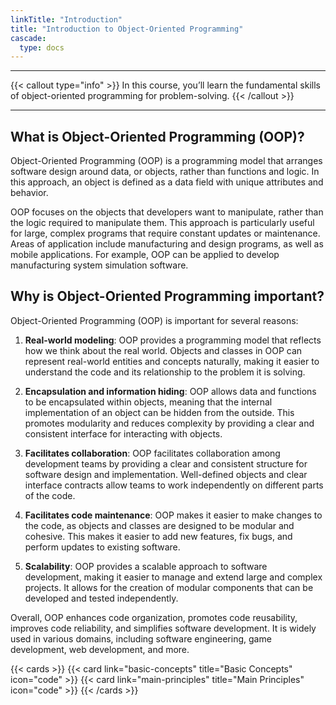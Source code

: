 ```yaml
---
linkTitle: "Introduction"
title: "Introduction to Object-Oriented Programming"
cascade:
  type: docs
---
```

___

{{< callout type="info" >}}
  In this course, you’ll learn the fundamental skills of object-oriented programming for problem-solving.
{{< /callout >}}

___

## What is Object-Oriented Programming (OOP)?

Object-Oriented Programming (OOP) is a programming model that arranges software design around data, or objects, rather than functions and logic. In this approach, an object is defined as a data field with unique attributes and behavior.

OOP focuses on the objects that developers want to manipulate, rather than the logic required to manipulate them. This approach is particularly useful for large, complex programs that require constant updates or maintenance. Areas of application include manufacturing and design programs, as well as mobile applications. For example, OOP can be applied to develop manufacturing system simulation software.


## Why is Object-Oriented Programming important?

Object-Oriented Programming (OOP) is important for several reasons:

1. **Real-world modeling**: OOP provides a programming model that reflects how we think about the real world. Objects and classes in OOP can represent real-world entities and concepts naturally, making it easier to understand the code and its relationship to the problem it is solving.

2. **Encapsulation and information hiding**: OOP allows data and functions to be encapsulated within objects, meaning that the internal implementation of an object can be hidden from the outside. This promotes modularity and reduces complexity by providing a clear and consistent interface for interacting with objects.

3. **Facilitates collaboration**: OOP facilitates collaboration among development teams by providing a clear and consistent structure for software design and implementation. Well-defined objects and clear interface contracts allow teams to work independently on different parts of the code.

4. **Facilitates code maintenance**: OOP makes it easier to make changes to the code, as objects and classes are designed to be modular and cohesive. This makes it easier to add new features, fix bugs, and perform updates to existing software.

5. **Scalability**: OOP provides a scalable approach to software development, making it easier to manage and extend large and complex projects. It allows for the creation of modular components that can be developed and tested independently.

Overall, OOP enhances code organization, promotes code reusability, improves code reliability, and simplifies software development. It is widely used in various domains, including software engineering, game development, web development, and more.

{{< cards >}}
  {{< card link="basic-concepts" title="Basic Concepts" icon="code" >}}
  {{< card link="main-principles" title="Main Principles" icon="code" >}}
{{< /cards >}}  